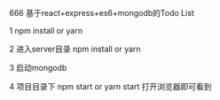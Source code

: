    666 基于react+express+es6+mongodb的Todo List

1 npm install or yarn

2 进入server目录 npm install or yarn

3 启动mongodb

4 项目目录下 npm start or yarn start 打开浏览器即可看到
